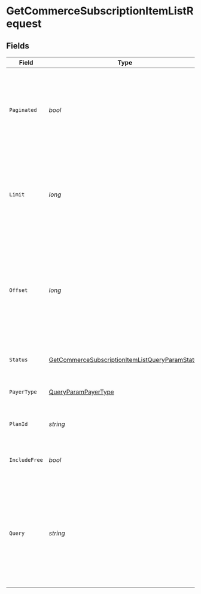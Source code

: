 # GetCommerceSubscriptionItemListRequest


## Fields

| Field                                                                                                                                     | Type                                                                                                                                      | Required                                                                                                                                  | Description                                                                                                                               | Example                                                                                                                                   |
| ----------------------------------------------------------------------------------------------------------------------------------------- | ----------------------------------------------------------------------------------------------------------------------------------------- | ----------------------------------------------------------------------------------------------------------------------------------------- | ----------------------------------------------------------------------------------------------------------------------------------------- | ----------------------------------------------------------------------------------------------------------------------------------------- |
| `Paginated`                                                                                                                               | *bool*                                                                                                                                    | :heavy_minus_sign:                                                                                                                        | Whether to paginate the results.<br/>If true, the results will be paginated.<br/>If false, the results will not be paginated.             |                                                                                                                                           |
| `Limit`                                                                                                                                   | *long*                                                                                                                                    | :heavy_minus_sign:                                                                                                                        | Applies a limit to the number of results returned.<br/>Can be used for paginating the results together with `offset`.                     | 20                                                                                                                                        |
| `Offset`                                                                                                                                  | *long*                                                                                                                                    | :heavy_minus_sign:                                                                                                                        | Skip the first `offset` results when paginating.<br/>Needs to be an integer greater or equal to zero.<br/>To be used in conjunction with `limit`. | 10                                                                                                                                        |
| `Status`                                                                                                                                  | [GetCommerceSubscriptionItemListQueryParamStatus](../../Models/Operations/GetCommerceSubscriptionItemListQueryParamStatus.md)             | :heavy_minus_sign:                                                                                                                        | Filter subscription items by status                                                                                                       |                                                                                                                                           |
| `PayerType`                                                                                                                               | [QueryParamPayerType](../../Models/Operations/QueryParamPayerType.md)                                                                     | :heavy_minus_sign:                                                                                                                        | Filter subscription items by payer type                                                                                                   |                                                                                                                                           |
| `PlanId`                                                                                                                                  | *string*                                                                                                                                  | :heavy_minus_sign:                                                                                                                        | Filter subscription items by plan ID                                                                                                      |                                                                                                                                           |
| `IncludeFree`                                                                                                                             | *bool*                                                                                                                                    | :heavy_minus_sign:                                                                                                                        | Whether to include free plan subscription items                                                                                           |                                                                                                                                           |
| `Query`                                                                                                                                   | *string*                                                                                                                                  | :heavy_minus_sign:                                                                                                                        | Search query to filter subscription items by email, user first name, user last name, or organization name.<br/>Supports partial matching. |                                                                                                                                           |